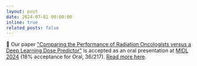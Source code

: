 ```yaml
---
layout: post
date: 2024-07-01 00:00:00
inline: true
related_posts: false
---
```


:scroll: Our paper ["Comparing the Performance of Radiation Oncologists versus a Deep Learning Dose Predictor"](https://openreview.net/forum?id=SlMMyPqQTm) is accepted as an oral presentation at [MIDL 2024](http://2024.midl.io/) (18% acceptance for Oral, 36/217). <a href="{% link _projects/2024-midl-radonc-vs-dldp.md %}">Read more here</a>.